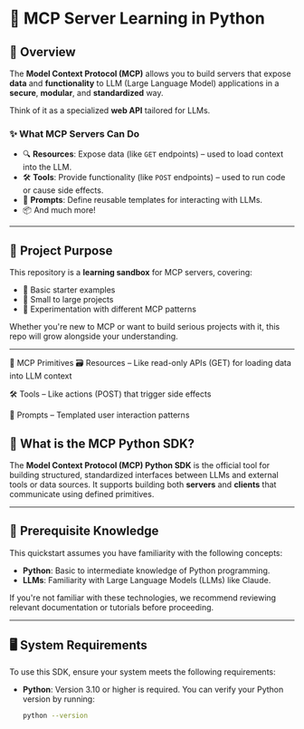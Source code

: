 # 🧠 MCP Server Learning in Python

## 📘 Overview

The **Model Context Protocol (MCP)** allows you to build servers that expose **data** and **functionality** to LLM (Large Language Model) applications in a **secure**, **modular**, and **standardized** way.

Think of it as a specialized **web API** tailored for LLMs.

### ✨ What MCP Servers Can Do

- 🔍 **Resources**: Expose data (like `GET` endpoints) – used to load context into the LLM.
- 🛠️ **Tools**: Provide functionality (like `POST` endpoints) – used to run code or cause side effects.
- 💬 **Prompts**: Define reusable templates for interacting with LLMs.
- 📦 And much more!

---

## 🎯 Project Purpose

This repository is a **learning sandbox** for MCP servers, covering:
- 🚀 Basic starter examples
- 📁 Small to large projects
- 🔬 Experimentation with different MCP patterns

Whether you're new to MCP or want to build serious projects with it, this repo will grow alongside your understanding.

---

🧠 MCP Primitives
🗃️ Resources – Like read-only APIs (GET) for loading data into LLM context

🛠️ Tools – Like actions (POST) that trigger side effects

🧾 Prompts – Templated user interaction patterns

## 🧩 What is the MCP Python SDK?

The **Model Context Protocol (MCP) Python SDK** is the official tool for building structured, standardized interfaces between LLMs and external tools or data sources. It supports building both **servers** and **clients** that communicate using defined primitives.

---

## 🧠 Prerequisite Knowledge

This quickstart assumes you have familiarity with the following concepts:

- **Python**: Basic to intermediate knowledge of Python programming.
- **LLMs**: Familiarity with Large Language Models (LLMs) like Claude.

If you're not familiar with these technologies, we recommend reviewing relevant documentation or tutorials before proceeding.

---

## 🖥️ System Requirements

To use this SDK, ensure your system meets the following requirements:

- **Python**: Version 3.10 or higher is required. You can verify your Python version by running:

  ```bash
  python --version

